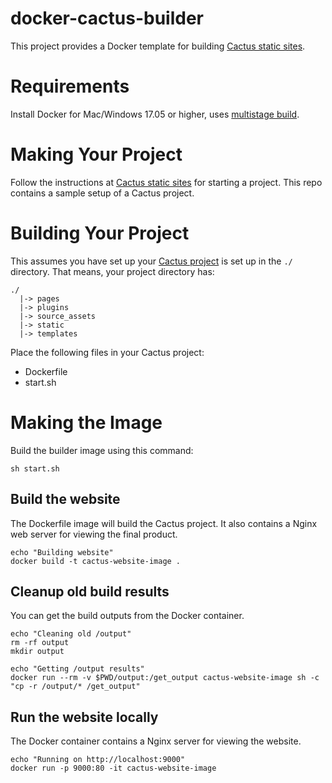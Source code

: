 # docker-cactus-builder

This project provides a Docker template for building [Cactus static sites](https://github.com/eudicots/Cactus).

Requirements
============
Install Docker for Mac/Windows 17.05 or higher, uses [multistage build](https://docs.docker.com/develop/develop-images/multistage-build/).

Making Your Project
===================
Follow the instructions at [Cactus static sites](https://github.com/eudicots/Cactus) for starting a project. This repo contains a sample setup of a Cactus project.

Building Your Project
===============

This assumes you have set up your [Cactus project](https://github.com/eudicots/Cactus) is set up in the `./` directory.
That means, your project directory has:

    ./
      |-> pages
      |-> plugins
      |-> source_assets
      |-> static
      |-> templates

Place the following files in your Cactus project:

* Dockerfile
* start.sh


Making the Image
===============

Build the builder image using this command:

    sh start.sh

## Build the website
The Dockerfile image will build the Cactus project. It also contains a 
Nginx web server for viewing the final product.

    echo "Building website"
    docker build -t cactus-website-image .

## Cleanup old build results
You can get the build outputs from the Docker container.

    echo "Cleaning old /output"
    rm -rf output
    mkdir output

    echo "Getting /output results"
    docker run --rm -v $PWD/output:/get_output cactus-website-image sh -c "cp -r /output/* /get_output"

## Run the website locally
The Docker container contains a Nginx server for viewing the website.

    echo "Running on http://localhost:9000"
    docker run -p 9000:80 -it cactus-website-image

